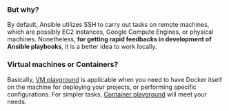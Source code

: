 ### But why?
By default, Ansible utilizes SSH to carry out tasks on remote machines, which are possibly EC2 instances, Google Compute Engines, or physical machines. Nonetheless, **for getting rapid feedbacks in development of Ansible playbooks**, it is a better idea to work locally.
### Virtual machines or Containers?
Basically, [VM playground](https://github.com/rizky-drakos/ansible-playground/tree/master/vagrant-playground) is applicable when you need to have Docker itself on the machine for deploying your projects, or performing specific configurations. For simpler tasks, [Container playground](https://github.com/rizky-drakos/ansible-playground/tree/master/docker-playground) will meet your needs.
